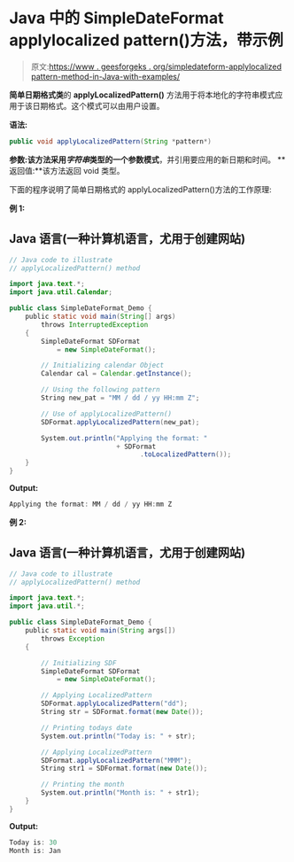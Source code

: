 # Java 中的 SimpleDateFormat applylocalized pattern()方法，带示例

> 原文:[https://www . geesforgeks . org/simpledateform-applylocalized pattern-method-in-Java-with-examples/](https://www.geeksforgeeks.org/simpledateformat-applylocalizedpattern-method-in-java-with-examples/)

**简单日期格式类**的 **applyLocalizedPattern()** 方法用于将本地化的字符串模式应用于该日期格式。这个模式可以由用户设置。

**语法:**

```java
public void applyLocalizedPattern(String *pattern*)
```

**参数:**该方法采用*字符串*类型的一个参数**模式**，并引用要应用的新日期和时间。
**返回值:**该方法返回 void 类型。

下面的程序说明了简单日期格式的 applyLocalizedPattern()方法的工作原理:

**例 1:**

## Java 语言(一种计算机语言，尤用于创建网站)

```java
// Java code to illustrate
// applyLocalizedPattern() method

import java.text.*;
import java.util.Calendar;

public class SimpleDateFormat_Demo {
    public static void main(String[] args)
        throws InterruptedException
    {
        SimpleDateFormat SDFormat
            = new SimpleDateFormat();

        // Initializing calendar Object
        Calendar cal = Calendar.getInstance();

        // Using the following pattern
        String new_pat = "MM / dd / yy HH:mm Z";

        // Use of applyLocalizedPattern()
        SDFormat.applyLocalizedPattern(new_pat);

        System.out.println("Applying the format: "
                           + SDFormat
                                 .toLocalizedPattern());
    }
}
```

**Output:** 

```java
Applying the format: MM / dd / yy HH:mm Z
```

**例 2:**

## Java 语言(一种计算机语言，尤用于创建网站)

```java
// Java code to illustrate
// applyLocalizedPattern() method

import java.text.*;
import java.util.*;

public class SimpleDateFormat_Demo {
    public static void main(String args[])
        throws Exception
    {

        // Initializing SDF
        SimpleDateFormat SDFormat
            = new SimpleDateFormat();

        // Applying LocalizedPattern
        SDFormat.applyLocalizedPattern("dd");
        String str = SDFormat.format(new Date());

        // Printing todays date
        System.out.println("Today is: " + str);

        // Applying LocalizedPattern
        SDFormat.applyLocalizedPattern("MMM");
        String str1 = SDFormat.format(new Date());

        // Printing the month
        System.out.println("Month is: " + str1);
    }
}
```

**Output:** 

```java
Today is: 30
Month is: Jan
```